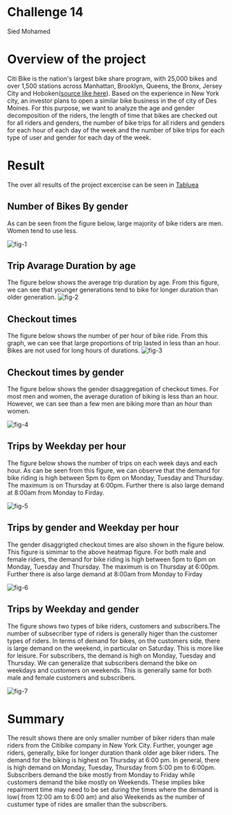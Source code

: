 # Challenge 14
Sied Mohamed

# Overview of the project
Citi Bike is the nation's largest bike share program, with 25,000 bikes and over 1,500 stations across Manhattan, Brooklyn, Queens, the Bronx, Jersey City and Hoboken([source like here](https://citibikenyc.com/how-it-works)). Based on the experience in New York city, an investor plans to open a similar bike business in the of city of Des Moines. For this purpose, we want to analyze the age and gender decomposition of the riders, the length of time that bikes are checked out for all riders and genders, the number of bike trips for all riders and genders for each hour of each day of the week and the number of bike trips for each type of user and gender for each day of the week.
 


# Result

The over all results of the project excercise can be seen in [Tabluea](https://public.tableau.com/app/profile/sied.mohamed/viz/NYCBikeRidestrory/NYCBikeRideStory?publish=yes)

## Number of Bikes By gender
As can be seen from the figure below, large majority of bike riders are men. Women tend to use less.

![fig-1](https://github.com/SiedHM/Bikesharing-/blob/main/images/number%20of%20bikes%20by%20gender.png)

## Trip Avarage Duration by age
The figure below shows   the average trip duration by age. From this figure, we can see that younger generations tend to bike for longer duration than older generation.
![fig-2](https://github.com/SiedHM/Bikesharing-/blob/main/images/Average%20Trip%20Duration.png)

## Checkout times 
The figure below shows the number of per hour of bike ride. From this graph, we can see that large proportions of trip lasted in less than an hour. Bikes are not used for long hours of durations.
![fig-3](https://github.com/SiedHM/Bikesharing-/blob/main/images/checkout%20times_users.png)

## Checkout times by gender
The figure below shows the gender disaggregation of checkout times. For most men and women, the average duration of biking is  less than an hour. However, we can see than a few men are biking more than an hour than women.

![fig-4](https://github.com/SiedHM/Bikesharing-/blob/main/images/checkout%20times_by%20gender.png)

## Trips by Weekday per hour
The figure below shows the number of trips on each week days and each hour. As can be seen from this figure, we can observe that the demand for bike riding is high between 5pm to 6pm on Monday, Tuesday and Thursday. The maximum is on Thursday at 6:00pm. Further there is also large demand at 8:00am from Monday to Firday.

![fig-5](https://github.com/SiedHM/Bikesharing-/blob/main/images/trips%20by%20weekday%20per%20hour.png)

## Trips by gender and Weekday per hour
The gender disaggrigted checkout times are also shown in the figure below. This figure is simimar to the above heatmap figure. For both male and female riders, the demand for bike riding is high between 5pm to 6pm on Monday, Tuesday and Thursday. The maximum is on Thursday at 6:00pm. Further there is also large demand at 8:00am from Monday to Firday

![fig-6](https://github.com/SiedHM/Bikesharing-/blob/main/images/trips%20by%20weekday%20by%20gender.png)

## Trips by Weekday and gender
The figure shows two types of bike riders, customers and subscribers.The number of subsecriber type of riders is generally higer than the customer types of riders. In terms of demand for bikes, on the customers side, there is large demand on the weekend, in particular on Saturday. This is more like for leisure. For subscribers, the demand is high on Monday, Tuesday and Thursday. We can generalize that  subscribers demand the bike on weekdays  and customers on weekends. This is generally same for both male and female customers and subscribers. 

![fig-7](https://github.com/SiedHM/Bikesharing-/blob/main/images/trips%20by%20weekday%20and%20gender.png)


# Summary
The result shows there are only smaller number of biker riders than male riders from the Citibike company in New York City. Further, younger age riders, generally, bike for longer duration thank older age biker riders. The demand for the biking is highest on Thursday at 6:00 pm. In general, there is high demand on Monday, Tuesday, Thursday from 5:00 pm to 6:00pm. Subscribers demand the bike mostly from Monday to Friday while customers demand the bike mostly on Weekends. These implies bike repairment time may need to be set during the times where the demand is low( from 12:00 am to 6:00 am)  and  also  Weekends as the number of custumer type of rides are smaller than the subscribers.   


